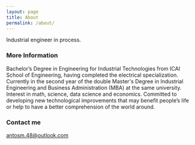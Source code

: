 ```yaml
---
layout: page
title: About
permalink: /about/
---
```


Industrial engineer in process.

### More Information

Bachelor’s Degree in Engineering for Industrial Technologies from ICAI School of Engineering, having completed the electrical specialization. Currently in the second year of the double Master's Degree in Industrial Engineering and Business Administration (MBA) at the same university. Interest in math, science, data science and economics. Committed to developing new technological improvements that may benefit people’s life or help to have a better comprehension of the world around.

### Contact me

[antosm.48@outlook.com](mailto:antosm.48@outlook.com)
